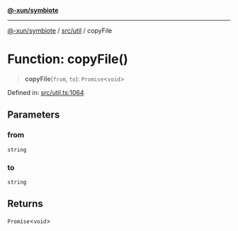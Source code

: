 [**@-xun/symbiote**](../../../README.md)

***

[@-xun/symbiote](../../../README.md) / [src/util](../README.md) / copyFile

# Function: copyFile()

> **copyFile**(`from`, `to`): `Promise`\<`void`\>

Defined in: [src/util.ts:1064](https://github.com/Xunnamius/symbiote/blob/beb889fb40f0cd320367d5f94d02e29b1efb13ab/src/util.ts#L1064)

## Parameters

### from

`string`

### to

`string`

## Returns

`Promise`\<`void`\>
